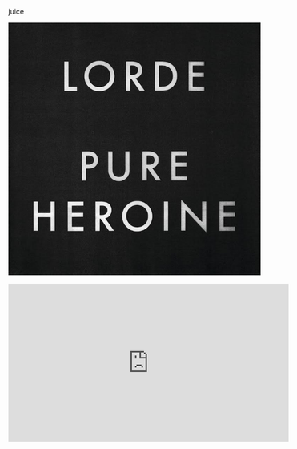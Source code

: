juice

![alt text](https://raw.githubusercontent.com/xl-spec/Music_Blog/main/src/data/album_arts/lorde_white-teeth-teens.jpg)
<!-- [Link to YouTube Video](https://youtu.be/ifzgLtDjreA?si=FwCtcSvBtbel3ZmH) -->
<iframe width="560" height="315" src="https://youtu.be/ifzgLtDjreA?si=FwCtcSvBtbel3ZmH" frameborder="0" allow="accelerometer; autoplay; encrypted-media; gyroscope; picture-in-picture" allowfullscreen></iframe>

